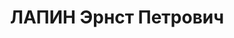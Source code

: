 ---
title: ЛАПИН Эрнст Петрович
description: "1893 г.р., латыш, член ВКП(б) с 03.1917, интендант 2 ранга, пом. нач.\
  \ 5 отдела штаба ХВО. \n  Арестован 18.10.1937. \n  ВКВС - 05.01.1938, ВМН. Расстрелян\
  \ 06.01.1938, Харьков"
---